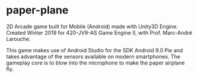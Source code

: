 # paper-plane
2D Arcade game built for Mobile (Android) made with Unity3D Engine.
Created Winter 2019 for 420-JV9-AS Game Engine II, with Prof. Marc-André Larouche.

This game makes use of Android Studio for the SDK Android 9.0 Pie and takes advantage of the sensors available on modern smartphones. The gameplay core is to blow into the microphone to make the paper airplane fly.
